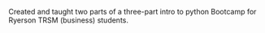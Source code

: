 Created and taught two parts of a three-part intro to python Bootcamp for Ryerson TRSM (business) students.

